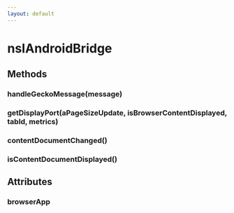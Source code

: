 ```yaml
---
layout: default
---
```


# nsIAndroidBridge #

## Methods ##

### handleGeckoMessage(message) ###

### getDisplayPort(aPageSizeUpdate, isBrowserContentDisplayed, tabId, metrics) ###

### contentDocumentChanged() ###

### isContentDocumentDisplayed() ###

## Attributes ##

### browserApp ###
